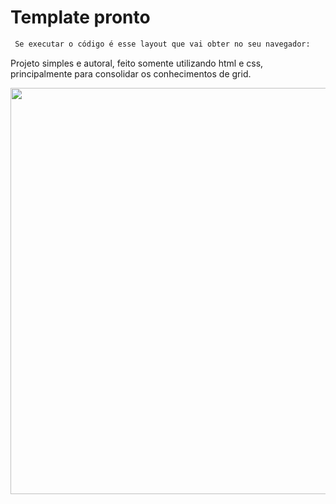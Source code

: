 # Template pronto
```bash
 Se executar o código é esse layout que vai obter no seu navegador:
```
Projeto simples e autoral, feito somente utilizando html e css, principalmente para consolidar os conhecimentos de grid. 

<p align="center">
<img src="./src/img/evoluções pokemon.gif"  width="650"/>
</p>
